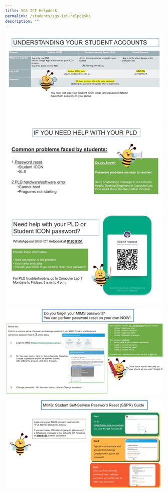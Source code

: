 ```yaml
---
title: SGS ICT Helpdesk
permalink: /students/sgs-ict-helpdesk/
description: ""
---
```

![](/images/WAB%201.jpg)
![](/images/WAB%202.jpg)
![](/images/WAB%203.jpg)

![](/images/wab%2004.jpg)


![](/images/wab%2005.jpg)
